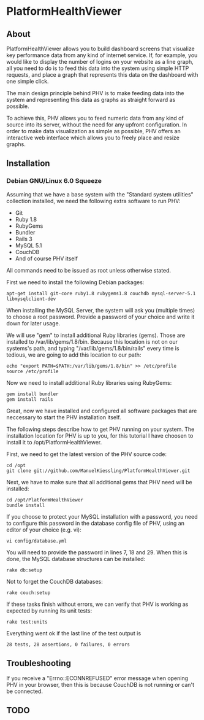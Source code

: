 # PlatformHealthViewer

## About

PlatformHealthViewer allows you to build dashboard screens that visualize key
performance data from any kind of internet service. If, for example, you would
like to display the number of logins on your website as a line graph, all you
need to do is to feed this data into the system using simple HTTP requests, and
place a graph that represents this data on the dashboard with one simple click.

The main design principle behind PHV is to make feeding data into the system
and representing this data as graphs as straight forward as possible.

To achieve this, PHV allows you to feed numeric data from any kind of source
into its server, without the need for any upfront configuration.
In order to make data visualization as simple as possible, PHV offers an
interactive web interface which allows you to freely place and resize graphs.

## Installation

### Debian GNU/Linux 6.0 Squeeze

Assuming that we have a base system with the "Standard system utilities"
collection installed, we need the following extra software to run PHV:

 * Git
 * Ruby 1.8
 * RubyGems
 * Bundler
 * Rails 3
 * MySQL 5.1
 * CouchDB
 * And of course PHV itself

All commands need to be issued as root unless otherwise stated.

First we need to install the following Debian packages:

	apt-get install git-core ruby1.8 rubygems1.8 couchdb mysql-server-5.1 libmysqlclient-dev

When installing the MySQL Server, the system will ask you (multiple times) to
choose a root password. Provide a password of your choice and write it down for
later usage.

We will use "gem" to install additional Ruby libraries (gems). Those are
installed to /var/lib/gems/1.8/bin. Because this location is not on our
systems's path, and typing "/var/lib/gems/1.8/bin/rails" every time is
tedious, we are going to add this location to our path:

	echo "export PATH=$PATH:/var/lib/gems/1.8/bin" >> /etc/profile
	source /etc/profile

Now we need to install additional Ruby libraries using RubyGems:

	gem install bundler
	gem install rails

Great, now we have installed and configured all software packages that are
neccessary to start the PHV installation itself.

The following steps describe how to get PHV running on your system. The
installation location for PHV is up to you, for this tutorial I have choosen
to install it to /opt/PlatformHealthViewer.

First, we need to get the latest version of the PHV source code:

	cd /opt
	git clone git://github.com/ManuelKiessling/PlatformHealthViewer.git

Next, we have to make sure that all additional gems that PHV need will be
installed:

	cd /opt/PlatformHealthViewer
	bundle install

If you choose to protect your MySQL installation with a password, you need to
configure this password in the database config file of PHV, using an editor of
your choice (e.g. vi):

	vi config/database.yml
	
You will need to provide the password in lines 7, 18 and 29. When this is done,
the MySQL database structures can be installed:

	rake db:setup
	
Not to forget the CouchDB databases:

	rake couch:setup

If these tasks finish without errors, we can verify that PHV is working as
expected by running its unit tests:

	rake test:units

Everything went ok if the last line of the test output is

	28 tests, 28 assertions, 0 failures, 0 errors


## Troubleshooting

If you receive a "Errno::ECONNREFUSED" error message when opening PHV in your
browser, then this is because CouchDB is not running or can't be connected.

## TODO
